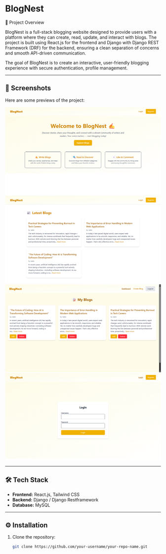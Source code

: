 # BlogNest

📌 Project Overview

BlogNest is a full-stack blogging website designed to provide users with a platform where they can create, read, update, and interact with blogs. The project is built using React.js for the frontend and Django with Django REST Framework (DRF) for the backend, ensuring a clean separation of concerns and smooth API-driven communication.

The goal of BlogNest is to create an interactive, user-friendly blogging experience with secure authentication, profile management.

---

## 📸 Screenshots

Here are some previews of the project:


![landingpage](./screenshots/landingpage.png)
![Homepage](./screenshots/home.png)
![Dashboard](./screenshots/dashboard.png)
![LoginPage](./screenshots/login.png)


---

## 🛠️ Tech Stack

- **Frontend:** React.js, Tailwind CSS
- **Backend:** Django / Django Restframework
- **Database:** MySQL 

---

## ⚙️ Installation

1. Clone the repository:
   ```bash
   git clone https://github.com/your-username/your-repo-name.git

